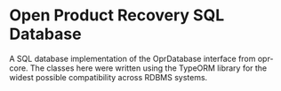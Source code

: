 # Open Product Recovery SQL Database

A SQL database implementation of the OprDatabase interface from opr-core. The
classes here were written using the TypeORM library for the widest possible 
compatibility across RDBMS systems.
